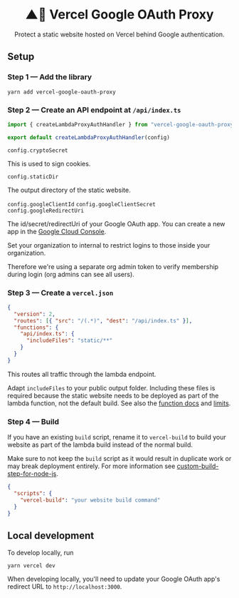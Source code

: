 <h1 align="center">
  ▲🔐 Vercel Google OAuth Proxy
</h1>

<p align="center">
  Protect a static website hosted on Vercel behind Google authentication.
</p>

## Setup

### Step 1 — Add the library

```
yarn add vercel-google-oauth-proxy
```

### Step 2 — Create an API endpoint at `/api/index.ts`

```ts
import { createLambdaProxyAuthHandler } from "vercel-google-oauth-proxy"

export default createLambdaProxyAuthHandler(config)
```

`config.cryptoSecret`

This is used to sign cookies.

`config.staticDir`

The output directory of the static website.

`config.googleClientId`
`config.googleClientSecret`
`config.googleRedirectUri`

The id/secret/redirectUri of your Google OAuth app.
You can create a new app in the [Google Cloud Console](https://console.cloud.google.com/).

Set your organization to internal to restrict logins to those inside your organization.

Therefore we're using a separate org admin token to verify membership during login (org admins can see all users).

### Step 3 — Create a `vercel.json`

```json
{
  "version": 2,
  "routes": [{ "src": "/(.*)", "dest": "/api/index.ts" }],
  "functions": {
    "api/index.ts": {
      "includeFiles": "static/**"
    }
  }
}
```

This routes all traffic through the lambda endpoint.

Adapt `includeFiles` to your public output folder. Including these files is required because the static website needs to be deployed as part of the lambda function, not the default build. See also the [function docs](https://vercel.com/docs/configuration?query=includeFiles#project/functions) and [limits](https://vercel.com/docs/platform/limits?query=includeFiles#serverless-function-size).

### Step 4 — Build

If you have an existing `build` script, rename it to `vercel-build` to build your website as part of the lambda build instead of the normal build.

Make sure to not keep the `build` script as it would result in duplicate work or may break deployment entirely. For more information see [custom-build-step-for-node-js](https://vercel.com/docs/runtimes#advanced-usage/advanced-node-js-usage/custom-build-step-for-node-js).

```json
{
  "scripts": {
    "vercel-build": "your website build command"
  }
}
```

## Local development

To develop locally, run

```
yarn vercel dev
```

When developing locally, you'll need to update your Google OAuth app's redirect URL to `http://localhost:3000`.
